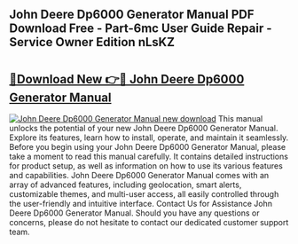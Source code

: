 ## John Deere Dp6000 Generator Manual PDF Download Free - Part-6mc User Guide Repair - Service Owner Edition nLsKZ

# <h2><a href="http://bc87117.oget.top/?id=John+Deere+Dp6000+Generator+Manual">🔗Download New 👉🔴 John Deere Dp6000 Generator Manual</a></h2>

[![John Deere Dp6000 Generator Manual new download](https://i.imgur.com/5g1atiW.png)](http://bc87117.oget.top/?id=John+Deere+Dp6000+Generator+Manual)
This manual unlocks the potential of your new John Deere Dp6000 Generator Manual. Explore its features, learn how to install, operate, and maintain it seamlessly. Before you begin using your John Deere Dp6000 Generator Manual, please take a moment to read this manual carefully. It contains detailed instructions for product setup, as well as information on how to use its various features and capabilities. John Deere Dp6000 Generator Manual comes with an array of advanced features, including geolocation, smart alerts, customizable themes, and multi-user access, all easily controlled through the user-friendly and intuitive interface. Contact Us for Assistance John Deere Dp6000 Generator Manual. Should you have any questions or concerns, please do not hesitate to contact our dedicated customer support team.
